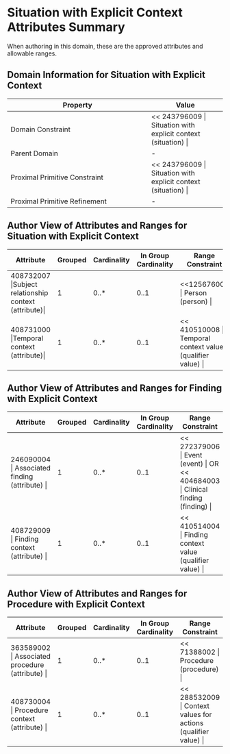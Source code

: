# Situation with Explicit Context Attributes Summary

When authoring in this domain, these are the approved attributes and allowable ranges.

## Domain Information for Situation with Explicit Context

<table><thead><tr><th width="312.8411865234375">Property</th><th>Value</th></tr></thead><tbody><tr><td>Domain Constraint</td><td>&#x3C;&#x3C; 243796009 | Situation with explicit context (situation) |</td></tr><tr><td>Parent Domain</td><td>-</td></tr><tr><td>Proximal Primitive Constraint</td><td>&#x3C;&#x3C; 243796009 | Situation with explicit context (situation) |</td></tr><tr><td>Proximal Primitive Refinement</td><td>-</td></tr></tbody></table>

## Author View of Attributes and Ranges for Situation with Explicit Context

<table><thead><tr><th width="335.01556396484375">Attribute</th><th width="104.67694091796875">Grouped</th><th width="119.3323974609375">Cardinality</th><th width="175.4696044921875">In Group Cardinality</th><th width="303.2647705078125">Range Constraint</th></tr></thead><tbody><tr><td>408732007 |Subject relationship context (attribute)|</td><td>1</td><td>0..*</td><td>0..1</td><td>&#x3C;&#x3C;125676002 | Person (person) |</td></tr><tr><td>408731000 |Temporal context (attribute)|</td><td>1</td><td>0..*</td><td>0..1</td><td>&#x3C;&#x3C; 410510008 | Temporal context value (qualifier value) |</td></tr></tbody></table>

## Author View of Attributes and Ranges for Finding with Explicit Context

<table><thead><tr><th width="293.713623046875">Attribute</th><th width="106.09033203125">Grouped</th><th width="120.2135009765625">Cardinality</th><th width="175.560791015625">In Group Cardinality</th><th width="263.5164794921875">Range Constraint</th></tr></thead><tbody><tr><td>246090004 | Associated finding (attribute) |</td><td>1</td><td>0..*</td><td>0..1</td><td>&#x3C;&#x3C; 272379006 | Event (event) | OR &#x3C;&#x3C; 404684003 | Clinical finding (finding) |</td></tr><tr><td>408729009 | Finding context (attribute) |</td><td>1</td><td>0..*</td><td>0..1</td><td>&#x3C;&#x3C; 410514004 | Finding context value (qualifier value) |</td></tr></tbody></table>

## Author View of Attributes and Ranges for Procedure with Explicit Context

<table><thead><tr><th width="159.8984375">Attribute</th><th width="111.6649169921875">Grouped</th><th width="119.69091796875">Cardinality</th><th width="177.25">In Group Cardinality</th><th>Range Constraint</th></tr></thead><tbody><tr><td>363589002 | Associated procedure (attribute) |</td><td>1</td><td>0..*</td><td>0..1</td><td>&#x3C;&#x3C; 71388002 | Procedure (procedure) |</td></tr><tr><td>408730004 | Procedure context (attribute) |</td><td>1</td><td>0..*</td><td>0..1</td><td>&#x3C;&#x3C; 288532009 | Context values for actions (qualifier value) |</td></tr></tbody></table>
